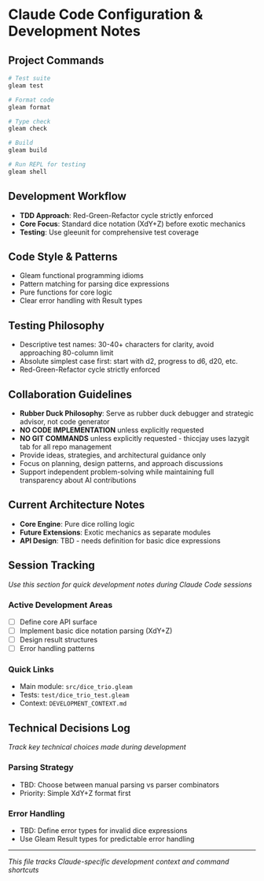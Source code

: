 # Claude Code Configuration & Development Notes

## Project Commands
```bash
# Test suite
gleam test

# Format code  
gleam format

# Type check
gleam check

# Build
gleam build

# Run REPL for testing
gleam shell
```

## Development Workflow
- **TDD Approach**: Red-Green-Refactor cycle strictly enforced
- **Core Focus**: Standard dice notation (XdY+Z) before exotic mechanics
- **Testing**: Use gleeunit for comprehensive test coverage

## Code Style & Patterns
- Gleam functional programming idioms
- Pattern matching for parsing dice expressions
- Pure functions for core logic
- Clear error handling with Result types

## Testing Philosophy
- Descriptive test names: 30-40+ characters for clarity, avoid approaching 80-column limit
- Absolute simplest case first: start with d2, progress to d6, d20, etc.
- Red-Green-Refactor cycle strictly enforced

## Collaboration Guidelines
- **Rubber Duck Philosophy**: Serve as rubber duck debugger and strategic advisor, not code generator
- **NO CODE IMPLEMENTATION** unless explicitly requested
- **NO GIT COMMANDS** unless explicitly requested - thiccjay uses lazygit tab for all repo management
- Provide ideas, strategies, and architectural guidance only
- Focus on planning, design patterns, and approach discussions
- Support independent problem-solving while maintaining full transparency about AI contributions

## Current Architecture Notes
- **Core Engine**: Pure dice rolling logic
- **Future Extensions**: Exotic mechanics as separate modules
- **API Design**: TBD - needs definition for basic dice expressions

## Session Tracking
*Use this section for quick development notes during Claude Code sessions*

### Active Development Areas
- [ ] Define core API surface
- [ ] Implement basic dice notation parsing (XdY+Z)
- [ ] Design result structures
- [ ] Error handling patterns

### Quick Links
- Main module: `src/dice_trio.gleam`
- Tests: `test/dice_trio_test.gleam`
- Context: `DEVELOPMENT_CONTEXT.md`

## Technical Decisions Log
*Track key technical choices made during development*

### Parsing Strategy
- TBD: Choose between manual parsing vs parser combinators
- Priority: Simple XdY+Z format first

### Error Handling
- TBD: Define error types for invalid dice expressions
- Use Gleam Result types for predictable error handling

---
*This file tracks Claude-specific development context and command shortcuts*